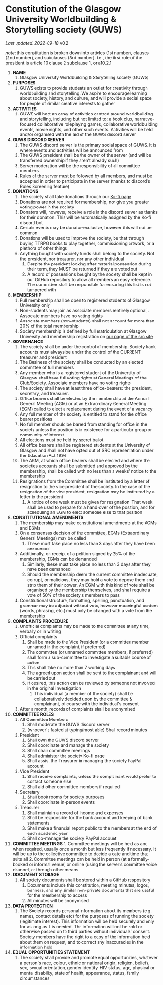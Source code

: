 # Constitution of the Glasgow University Worldbuilding & Storytelling society (GUWS)
*Last updated: 2022-09-18* v0.2

*note*: this constitution is broken down into articles (1st number), clauses (2nd number), and subclauses (3rd number). i.e., the first role of the president is article 10 clause 2 subclause 1, or a10.2.1

1.	**NAME**
	1.	Glasgow University Worldbuilding & Storytelling society (GUWS)
2.	**PURPOSES**
	1.	GUWS exists to provide students an outlet for creativity through worldbuilding and storytelling. We aspire to encourage learning about society, history, and culture, and will provide a social space for people of similar creative interests to gather
3.	**ACTIVITIES**
	1.	GUWS will host an array of activities centred around worldbuilding and storytelling, including but not limited to; a book club, narrative-focused collaborative roleplaying games, collaborative worldbuilding events, movie nights, and other such events. Activities will be held and/or organised with the aid of the GUWS discord server
4.	**GUWS DISCORD SERVER**
	1.	The GUWS discord server is the primary social space of GUWS. It is where events and activities will be announced from
	2.	The GUWS president shall be the owner of the server (and will be transferred ownership if they aren’t already such)
	3.	Server moderation will be the responsibility of all committee members
	4.	Rules of the server must be followed by all members, and must be accepted in order to participate in the server (thanks to discord's Rules Screening feature)
5.	**DONATIONS**
	1.	The society shall take donations through our [Ko-fi page](https://ko-fi.com/guws0)
	2.	Donations are not required for membership, nor give you greater voting power in the society
	3.	Donators will, however, receive a role in the discord server as thanks for their donation. This will be automatically assigned by the Ko-fi discord bot
	4.	Certain events may be donator-exclusive, however this will not be common
	5.	Donations will be used to improve the society, be that through buying TTRPG books to play together, commissioning artwork, or a plethora of other things
	6.	Anything bought with society funds shall belong to the society. Not the president, nor treasurer, nor any other individual
		1.	Despite the president looking after material possession during their term, they MUST be returned if they are voted out
		2.	A record of possessions bought by the society shall be kept in our GitHub repository to allow all members an easy reference. The committee shall be responsible for ensuring this list is not tampered with
6.	**MEMBERSHIP**
	1.	Full membership shall be open to registered students of Glasgow University only
	2.	Non-students may join as associate members (entirely optional). Associate members have no voting rights
	3.	Associate members (non-students) shall not account for more than 20% of the total membership
	4.	Society membership is defined by full matriculation at Glasgow University and membership registration on [our page of the src site](https://www.glasgowunisrc.org/organisation/guws)
7.	**GOVERNANCE**
	1.	The society shall be under the control of membership. Society bank accounts must always be under the control of the CURRENT treasurer and president
	2.	The Business of the society shall be conducted by an elected committee of full members
	3.	Any member who is a registered student of the University of Glasgow shall have full voting rights at General Meetings of the Club/Society. Associate members have no voting rights
	4.	The society shall have at least three office-bearers: the president, secretary, and treasurer.
	5.	Office bearers shall be elected by the membership at the Annual General Meeting (AGM) or at an Extraordinary General Meeting (EGM) called to elect a replacement during the event of a vacancy
	6.	Any full member of the society is entitled to stand for the office bearer positions
	7.	No full member should be barred from standing for office in the society unless the position is in existence for a particular group or community of interest
	8.	All elections must be held by secret ballot
	9.	All office bearers shall be registered students at the University of Glasgow and shall not have opted out of SRC representation under the Education Act 1994
	10.	The AGM, at which office bearers shall be elected and where the societies accounts shall be submitted and approved by the membership, shall be called with no less than a weeks' notice to the membership
	11.	Resignations from the Committee shall be instituted by a letter of resignation to the vice president of the society. In the case of the resignation of the vice president, resignation may be instituted by a letter to the president
        1.	A notice of one week must be given for resignation. That week shall be used to prepare for a hand-over of the position, and for scheduling an EGM to elect someone else to that position
8.	**CONSTITUTIONAL AMENDMENTS**
	1.	The membership may make constitutional amendments at the AGMs and EGMs
	2.	On a consensus decision of the committee, EGMs (Extraordinary General Meetings) may be called
		1.	These must take place no less than 3 days after they have been announced
	3.	Additionally, on receipt of a petition signed by 25% of the membership, EGMs can be demanded
		1.	Similarly, these must take place no less than 3 days after they have been demanded
		2.	Should the membership deem the current committee inadequate, corrupt, or malicious, they may hold a vote to depose them and strip them of their power. An EGM with this kind of vote shall be organised by the membership themselves, and shall require a vote of 50% of the society's members to pass
	4.	Constitutional structure, formatting, spelling, punctuation, and grammar may be adjusted without vote, however meaningful content (words, phrasing, etc.) must only be changed with a vote from the membership
9.	**COMPLAINTS PROCEDURE**
	1.	Unofficial complaints may be made to the committee at any time, verbally or in writing
	2.	Official complaints
		1.	Shall be made to the Vice President (or a committee member unnamed in the complaint, if preferred)
		2.	The committee (or unnamed committee members, if preferred) shall form a sub-committee to investigate a suitable course of action
		3.	This shall take no more than 7 working days
		4.	The agreed upon action shall be sent to the complainant and will be carried out
		5.	If desired, this action can be reviewed by someone not involved in the original investigation
			1.	This individual (a member of the society) shall be collaboratively decided upon by the committee & complainant, of course with the individual's consent
	3.	After a month, records of complaints shall be anonymised
10.	**COMMITTEE ROLES** 
	1.	All Committee Members
		1.	Shall moderate the GUWS discord server
		2.	(whoever's fasted at typing/most able) Shall record minutes
	2.	President
		1.	Shall own the GUWS discord server
		2.	Shall coordinate and manage the society
		3.	Shall chair committee meetings
		4.	Shall administer the society Ko-fi page 
		5.	Shall assist the Treasurer in managing the society PayPal account
	3.	Vice President
		1.	Shall receive complaints, unless the complainant would prefer to contact someone else
		2.	Shall aid other committee members if required
	4.	Secretary
		1.	Shall book rooms for society purposes
		2.	Shall coordinate in-person events
	5.	Treasurer
		1.	Shall maintain a record of income and expenses
		3.	Shall be responsible for the bank account and keeping of bank statements
		4.	Shall make a financial report public to the members at the end of each academic year
		5.	Shall co-manage the society PayPal account
11.	 **COMMITTEE MEETINGS**
	1.	Committee meetings will be held as and when required, usually once a month but less frequently if necessary. It will be up to the collective committee to decide a date and time that suits all
	2.	Committee meetings can be held in person (at a formally-booked or informal venue) or online (using the server’s committee voice channel, or through other means
12.	**DOCUMENT STORAGE**
	1.	All society documents shall be stored within a GitHub respository
		1.	Documents include this constitution, meeting minutes, logos, banners, and any similar non-private documents that are useful for the membership to access
		2.	All minutes will be anonymised
13.	**DATA PROTECTION**
	1.	The Society records personal information about its members (e.g. names, contact details etc) for the purposes of running the society (legitimate interest). This information will be held securely and only for as long as it is needed. The information will not be sold or otherwise passed on to third parties without individuals’ consent. Society members have the right to a copy of the information held about them on request, and to correct any inaccuracies in the information held
14.	**EQUAL OPPORTUNITIES STATEMENT**
	1.	The society shall provide and promote equal opportunities, whatever a person's race, colour, ethnic or national origin, religion, beliefs, sex, sexual orientation, gender identity, HIV status, age, physical or mental disability, state of health, appearance, status, family circumstances
